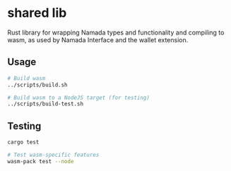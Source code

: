 # shared lib

Rust library for wrapping Namada types and functionality and compiling to wasm, as used by Namada Interface and the wallet extension.

## Usage

```bash
# Build wasm
../scripts/build.sh

# Build wasm to a NodeJS target (for testing)
../scripts/build-test.sh
```

## Testing

```bash
cargo test

# Test wasm-specific features
wasm-pack test --node
```
